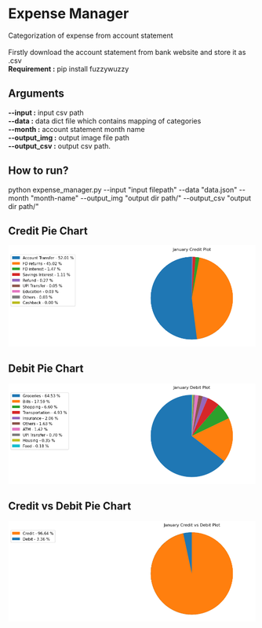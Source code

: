 # Expense Manager
Categorization of expense from account statement\
\
Firstly download the account statement from bank website and store it as .csv\
**Requirement :** pip install fuzzywuzzy 
  
## Arguments
**--input :** input csv path\
**--data :** data dict file which contains mapping of categories\
**--month :** account statement month name\
**--output_img :** output image file path\
**--output_csv :** output csv path. 

## How to run?
python expense_manager.py --input "input filepath" --data "data.json" --month "month-name" --output_img "output dir path/" --output_csv "output dir path/"

## Credit Pie Chart
![Credit Pie Chart](https://github.com/Anirudh1905/Expense_manager/blob/main/outputs/January%20Credit.png)

## Debit Pie Chart
![Debit Pie Chart](https://github.com/Anirudh1905/Expense_manager/blob/main/outputs/January%20Debit.png)

## Credit vs Debit Pie Chart
![Credit vs Debit Pie Chart](https://github.com/Anirudh1905/Expense_manager/blob/main/outputs/January%20Credit%20vs%20Debit.png)
